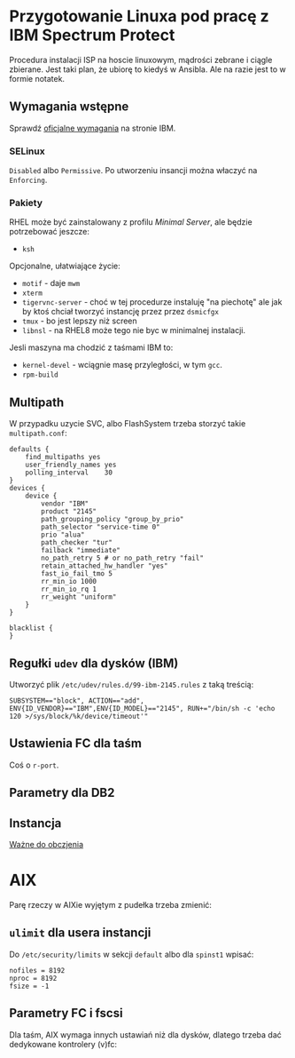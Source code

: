 # Przygotowanie Linuxa pod pracę z IBM Spectrum Protect

Procedura instalacji ISP na hoscie linuxowym, mądrości zebrane i ciągle zbierane. Jest taki plan, że ubiorę to kiedyś w Ansibla. Ale na razie jest to w formie notatek.

## Wymagania wstępne

Sprawdź [oficjalne wymagania](https://www.ibm.com/support/pages/overview-ibm-spectrum-protect-supported-operating-systems) na stronie IBM. 

### SELinux

`Disabled` albo `Permissive`. Po utworzeniu insancji można właczyć na `Enforcing`.

### Pakiety

RHEL może być zainstalowany z profilu *Minimal Server*, ale będzie potrzebować jeszcze:

* `ksh`

Opcjonalne, ułatwiające życie:

* `motif` - daje `mwm`
* `xterm`
* `tigervnc-server` - choć w tej procedurze instaluję "na piechotę" ale jak by ktoś chciał tworzyć instancję przez przez `dsmicfgx`
* `tmux` - bo jest lepszy niż screen 
* `libnsl` - na RHEL8 może tego nie byc w minimalnej instalacji.

Jesli maszyna ma chodzić z taśmami IBM to:

* `kernel-devel` - wciągnie masę przyległości, w tym `gcc`.
* `rpm-build`

## Multipath

W przypadku uzycie SVC, albo FlashSystem trzeba storzyć takie `multipath.conf`:

```
defaults {
	find_multipaths yes
	user_friendly_names yes
	polling_interval 	30
}
devices {
	device {
		vendor "IBM"
		product "2145"
		path_grouping_policy "group_by_prio"
		path_selector "service-time 0" 
		prio "alua"
		path_checker "tur"
		failback "immediate"
		no_path_retry 5 # or no_path_retry "fail"
		retain_attached_hw_handler "yes"
		fast_io_fail_tmo 5
		rr_min_io 1000
		rr_min_io_rq 1
		rr_weight "uniform"
	}
}

blacklist {
}
```
## Regułki `udev` dla dysków (IBM)

Utworzyć plik `/etc/udev/rules.d/99-ibm-2145.rules` z taką treścią:

```
SUBSYSTEM=="block", ACTION=="add", ENV{ID_VENDOR}=="IBM",ENV{ID_MODEL}=="2145", RUN+="/bin/sh -c 'echo 120 >/sys/block/%k/device/timeout'"
```

## Ustawienia FC dla taśm

Coś o `r-port`.

## Parametry dla DB2

## Instancja

[Ważne do obczjenia](https://www.ibm.com/support/knowledgecenter/SSEQVQ_8.1.10/srv.install/t_srv_config_dbopts-linux.html)

# AIX

Parę rzeczy w AIXie wyjętym z pudełka trzeba zmienić:

## `ulimit` dla usera instancji

Do `/etc/security/limits` w sekcji `default` albo dla `spinst1` wpisać:

```
nofiles = 8192
nproc = 8192
fsize = -1
```

## Parametry FC i fscsi 

Dla taśm, AIX wymaga innych ustawiań niż dla dysków, dlatego trzeba dać dedykowane kontrolery (v)fc:



